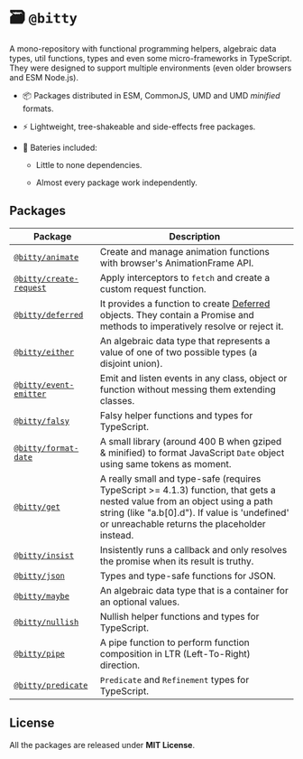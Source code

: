 # 🗃 `@bitty`

A mono-repository with functional programming helpers, algebraic data types, util functions, types and even some micro-frameworks in TypeScript. They were designed to support multiple environments (even older browsers and ESM Node.js).

- 📦 Packages distributed in ESM, CommonJS, UMD and UMD _minified_ formats.

- ⚡ Lightweight, tree-shakeable and side-effects free packages.

- 🔋 Bateries included:

  - Little to none dependencies.

  - Almost every package work independently.

## Packages

Package | Description
------- | -----------
[`@bitty/animate`](https://github.com/VitorLuizC/animate) | Create and manage animation functions with browser's AnimationFrame API.
[`@bitty/create-request`](https://github.com/VitorLuizC/create-request) | Apply interceptors to `fetch` and create a custom request function.
[`@bitty/deferred`](./packages/deferred/README.md) | It provides a function to create [Deferred](https://developer.mozilla.org/en-US/docs/Mozilla/JavaScript_code_modules/Promise.jsm/Deferred/README.md) objects. They contain a Promise and methods to imperatively resolve or reject it.
[`@bitty/either`](./packages/either/README.md) | An algebraic data type that represents a value of one of two possible types (a disjoint union).
[`@bitty/event-emitter`](https://github.com/VitorLuizC/event-emitter) | Emit and listen events in any class, object or function without messing them extending classes.
[`@bitty/falsy`](./packages/falsy/README.md) | Falsy helper functions and types for TypeScript.
[`@bitty/format-date`](https://github.com/VitorLuizC/format-date) | A small library (around 400 B when gziped & minified) to format JavaScript `Date` object using same tokens as moment.
[`@bitty/get`](https://github.com/VitorLuizC/get) | A really small and type-safe (requires TypeScript >= 4.1.3) function, that gets a nested value from an object using a path string (like "a.b[0].d"). If value is 'undefined' or unreachable returns the placeholder instead.
[`@bitty/insist`](https://github.com/VitorLuizC/insist) | Insistently runs a callback and only resolves the promise when its result is truthy.
[`@bitty/json`](./packages/json/README.md) | Types and type-safe functions for JSON.
[`@bitty/maybe`](https://github.com/VitorLuizC/maybe) | An algebraic data type that is a container for an optional values.
[`@bitty/nullish`](./packages/nullish/README.md) | Nullish helper functions and types for TypeScript.
[`@bitty/pipe`](./packages/pipe/README.md) | A pipe function to perform function composition in LTR (Left-To-Right) direction.
[`@bitty/predicate`](./packages/predicate/README.md) | `Predicate` and `Refinement` types for TypeScript.

## License

All the packages are released under **MIT License**.
